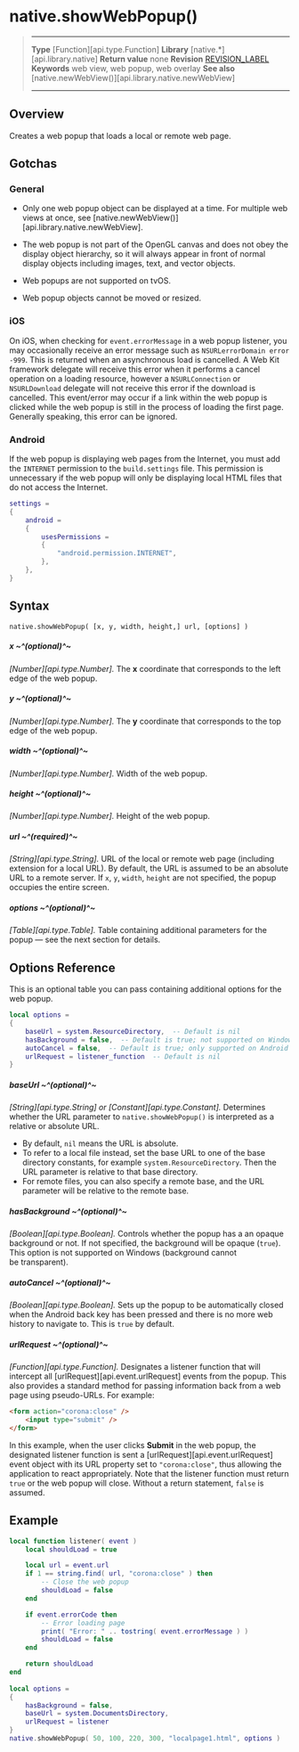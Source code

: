
# native.showWebPopup()

> --------------------- ------------------------------------------------------------------------------------------
> __Type__              [Function][api.type.Function]
> __Library__           [native.*][api.library.native]
> __Return value__      none
> __Revision__          [REVISION_LABEL](REVISION_URL)
> __Keywords__          web view, web popup, web overlay
> __See also__          [native.newWebView()][api.library.native.newWebView]
> --------------------- ------------------------------------------------------------------------------------------


## Overview

Creates a web popup that loads a local or remote web page.

## Gotchas

### General

* Only one web popup object can be displayed at a time. For multiple web views at once, see [native.newWebView()][api.library.native.newWebView].

* The web popup is not part of the OpenGL canvas and does not obey the display object hierarchy, so it will always appear in front of normal display objects including images, text, and vector objects.

* Web popups are not supported on tvOS.

* Web popup objects cannot be moved or resized.

### iOS

On iOS, when checking for `event.errorMessage` in a web popup listener, you may occasionally receive an error message such as `NSURLerrorDomain error -999`. This is returned when an asynchronous load is cancelled. A Web Kit framework delegate will receive this error when it performs a cancel operation on a loading resource, however a `NSURLConnection` or `NSURLDownload` delegate will not receive this error if the download is cancelled. This event/error may occur if a link within the web popup is clicked while the web popup is still in the process of loading the first page. Generally speaking, this error can be ignored.

### Android

If the web popup is displaying web pages from the Internet, you must add the `INTERNET` permission to the `build.settings` file. This permission is unnecessary if the web popup will only be displaying local HTML files that do not access the Internet.

``````lua
settings =
{
	android =
	{
		usesPermissions =
		{
			"android.permission.INTERNET",
		},
	},
}
``````


## Syntax

	native.showWebPopup( [x, y, width, height,] url, [options] )

##### x ~^(optional)^~
_[Number][api.type.Number]._ The __x__ coordinate that corresponds to the left edge of the web popup.

##### y ~^(optional)^~
_[Number][api.type.Number]._ The __y__ coordinate that corresponds to the top edge of the web popup.

##### width ~^(optional)^~
_[Number][api.type.Number]._ Width of the web popup.

##### height ~^(optional)^~
_[Number][api.type.Number]._ Height of the web popup.

##### url ~^(required)^~
_[String][api.type.String]._ URL of the local or remote web page (including extension for a local URL). By default, the URL is assumed to be an absolute URL to a remote server. If `x`, `y`, `width`, `height` are not specified, the popup occupies the entire screen.

##### options ~^(optional)^~
_[Table][api.type.Table]._ Table containing additional parameters for the popup &mdash; see the next section for details.


## Options Reference

This is an optional table you can pass containing additional options for the web popup.

``````lua
local options =
{
	baseUrl = system.ResourceDirectory,  -- Default is nil
	hasBackground = false,  -- Default is true; not supported on Windows
	autoCancel = false,  -- Default is true; only supported on Android
	urlRequest = listener_function  -- Default is nil
}
``````

##### baseUrl ~^(optional)^~
_[String][api.type.String] or [Constant][api.type.Constant]._ Determines whether the URL parameter to `native.showWebPopup()` is interpreted as a relative or absolute URL.

* By default, `nil` means the URL is absolute.
* To refer to a local file instead, set the base URL to one of the base directory constants, for example `system.ResourceDirectory`. Then the URL parameter is relative to that base directory.
* For remote files, you can also specify a remote base, and the URL parameter will be relative to the remote base.

##### hasBackground ~^(optional)^~
_[Boolean][api.type.Boolean]._ Controls whether the popup has a an opaque background or not. If not specified, the background will be opaque (`true`). This option is not supported on Windows (background&nbsp;cannot be&nbsp;transparent).

##### autoCancel ~^(optional)^~
_[Boolean][api.type.Boolean]._ Sets up the popup to be automatically closed when the Android back key has been pressed and there is no more web history to navigate to. This is `true` by default.

##### urlRequest ~^(optional)^~
_[Function][api.type.Function]._ Designates a listener function that will intercept all [urlRequest][api.event.urlRequest] events from the popup. This also provides a standard method for passing information back from a web page using <nobr>pseudo-URLs.</nobr> For&nbsp;example:

<div class="code-indent" style="width: 400px;">

`````html
<form action="corona:close" />
	<input type="submit" />
</form>
`````

</div>

In this example, when the user clicks __Submit__ in the web popup, the designated listener function is sent a [urlRequest][api.event.urlRequest] event object with its URL property set to `"corona:close"`, thus allowing the application to react appropriately. Note that the listener function must return `true` or the web popup will close. Without a return statement, `false` is assumed.


## Example

`````lua
local function listener( event )
	local shouldLoad = true

	local url = event.url
	if 1 == string.find( url, "corona:close" ) then
		-- Close the web popup
		shouldLoad = false
	end

	if event.errorCode then
		-- Error loading page
		print( "Error: " .. tostring( event.errorMessage ) )
		shouldLoad = false
	end

	return shouldLoad
end
 
local options =
{
	hasBackground = false,
	baseUrl = system.DocumentsDirectory,
	urlRequest = listener
}
native.showWebPopup( 50, 100, 220, 300, "localpage1.html", options )
`````
